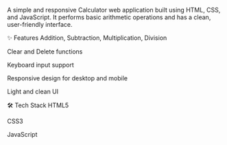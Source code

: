 A simple and responsive Calculator web application built using HTML, CSS, and JavaScript. It performs basic arithmetic operations and has a clean, user-friendly interface.

✨ Features
Addition, Subtraction, Multiplication, Division

Clear and Delete functions

Keyboard input support

Responsive design for desktop and mobile

Light and clean UI

🛠️ Tech Stack
HTML5

CSS3

JavaScript
